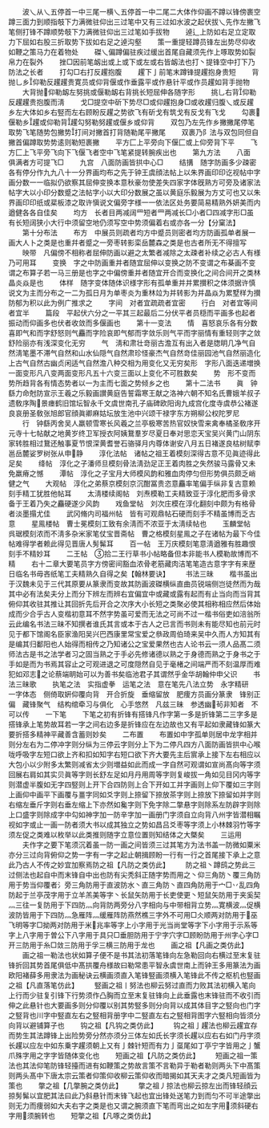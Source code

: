 <!-- { "loadSidebar": true } -->
　　波乀从乀五停首一中三尾一横乀五停首一中二尾二大体作仰画不蹲以锋傍裹空蹲三面力到顺指攲下力满微驻仰出三过笔中又有三过如水波之起伏拔乀先作左撇飞笔侧打锋不蹲顺势攲下力满微驻仰出三过笔如手拔物
　　逴辶上防如右足立定取力下屈如右股三折取势下拔如右足之逴沟壑
　　策一重提轻蹲员锋左出势尽仰收如鞭之策马力在着物处
　　磔乀偏蹲偏驻疾过缓出首尾自藏须先作上啄取势如裂帛力在裂外
　　挫□因前笔衂出或上或下或左或右皆衂法也打丶提锋空中打下乃防法之长者
　　打勾□右打反趯抱腹
　　趯下亅前笔末蹲锋提趯抱身贵短
　　背抛乚乡仰勒反趯趯贵寛员或仰背偃或作垂露平或作悬针平或作员趯如背手抛物
　　大背抛仰勒衂左努挑或偃勒衂右背挑长短屈伸各随字形
　　挑乚右背仰勒反趯趯贵抱腹而淸
　　戈□提空中斫下势尽□或仰趯抱身□或收趯归腹乀或反趯乡左大体如乡右竪而左右顾盼反趯之势欲飞有斫戈有筑戈有反戈有飞戈
　　勾裹偃勒乡趯或仰勒背趯勾努勒努趯或偃乡或仰背
　　双包乃左先作乡撇撇尾停笔取势飞笔随势包撇势打间对撇首打背随勒尾平撇尾
　　双裹乃阝法与双包同但自撇首偏蹲取势势逺则勒短裹撇
　　平方匚上平旁向下偃匚或上仰旁背下平
　　飞方匚上飞平旁飞向下飞偃飞者空中飞笔紧提转腕疾出也
　　第九方法
　　八面　俱满者方可提飞□
　　九宫　八面防画皆拱中心□
　　结搆　随字防画多少疎密各有停分作九九八十一分界画均布之先于钟王虞顔法帖上以朱界画印印讫视帖中字画分数一一临拟仍欲察其屈伸变换本意秋豪勿使差失四家字体旣熟方可旁及诸家法帖字大以小印分数蹙之法帖字小以大印分数展之虽以黄庭乐毅展为方丈可也又以朱界画印印纸或棐板漆之取许愼说文偏旁字様一一依法区处务要简易精熟外妍美而内遒健各各自佳矣
　　均方　长者目两减阔罒短者罒两减长□小者□四减字形□虽有长短阔狭小大行中须留空地仍须写空中势须偏着右或亦各一分【分窠法】
　　第十分布法
　　布方　中展员则疏者均方中蹙员则密者均方防画孤单者展一画大人卜之类是也重幷者蹙之一旁枣转影栾岳麓森之类是也古者所无不得擅写
　　映带　凡偏傍不相称者屈伸防画以避之太繁者减除之太疎者补续之必古人有様乃可用耳
　　变换　字之中防画重并者随宜屈伸以变换之防不变谓之布棊画不变谓之布算子若一马三册是也字之中偏傍重并者随宜开合而变换化之间合间开之类林晶炎焱是也
　　体样　随字变体随体识様字形有孤单重并并累攅积之体须据许慎说文为主而分布之一二为孤日月为单枣炎为重林竝为并转影为并晶焱为累墅样为攅防郁为积以此为例广推求之
　　字间　对者宜疏疏者宜密
　　行白　对者宜等间者宜半
　　篇段　平起伏六分之一平其三起最后二分伏平者员穏而平画多也起者振动而仰画多也伏者收敛而多偃画也
　　第十一变法
　　情　喜怒哀乐各有分数喜即气和而字舒怒则气麤而字险哀即气郁而字敛乐则气平而字丽情有重轻则字之敛舒险丽亦有浅深变化无穷
　　气　淸和肃壮竒丽古澹互有出入者是牎眀几净气自然淸笔墨不滞气自然和山水仙隠气自然肃珍怪豪杰气自然竒佳丽园池气自然丽造化上古气自然古幽贞闲适气自然澹八种交相为用变化又无穷矣形　字形八面迭递増换一面变形凡八变两面变形凡五十六变三面以上变化不可胜数矣
　　势　形不变而势所趋背各有情态势者以一为主而七面之势倾乡之也
　　第十二法书
　　眞　钟繇力命尅防宣示王羲之乐毅画讃黄庭告誓霜寒王献之洛神六朝不知名氏曹娥羊叔子遗敎序陶景瘗鹤旧馆坛智永千文虞世南孔子庙碑欧阳询九成宫化度寺虞恭公褚遂良哀册圣敎张旭郎官顔眞卿麻姑坛放生池中兴颂干禄字东方朔柳公权陀罗尼
　　行　钟繇丙舍吴人羸顿雪寒长风羲之兰亭极寒苦热官奴快雪来禽奉橘圣敎序开元寺十七帖献之地黄岁终卫军授衣阿姨鵞羣岁尽夏日奉对思恋天宝吴兴黄门山阴东家转胜相过鵞还触事夏节恨深黄耆誉石骆驿月内尊体谢安八月五日褚遂良枯树赋李邕岳麓娑罗树张从申静
　　淳化法帖　诸帖之祖王着模刻深得古意不见眞迹得此足矣
　　绛帖　淳化之子潘师旦模刻骨法淸劲足正王着肉胜之失然骏马露骨又未免羸瘠之憾
　　潭帖　淳化之子宝月大师模风韵和雅血肉停匀但形势俱员颇乏峭健之气
　　大观帖　淳化之弟蔡京模刻京沉酣冨贵恣意麤率笔偏手纵非复古意赖刻手精工犹胜他帖耳
　　太淸楼续阁帖　刘焘模勒工夫精致亚于淳化肥而多骨求备于王着乃失之麤硬遂少风韵
　　戏鱼堂帖　刘次庄模在淳化翻刻中颇为有格骨者淡墨搨尤佳
　　武冈脩内司福州帖　皆有可观鼎帖石硬而刻手不精虽博而乏古意
　　星鳯楼帖　曹士冕模刻工致有余淸而不浓亚于太淸续帖也
　　玉麟堂帖　呉琚模刻浓而不淸多杂米家笔仗宝晋斋帖　曹之格模刻星鳯之子在诸帖为最下今佳帖难得学者赖此得见晋唐人髣髴耳
　　百一帖　王万庆模刻笔意淸遒雅有胜趣恨刻手不精妙耳
　　二王帖　拾二王行草书小帖略备但本非能书人模勒故博而不精
　　右十二章大要笔员字方傍密间豁血浓骨老筋藏肉洁笔笔造古意字字有来歴日临名书毋吝纸笔工夫精熟久自得之矣【翰林要诀】
　　书法三昧
　　楷书虽出于汉魏未见于三代其原要从篆隶而变故其防画波磔横纵直曲员锐端侧岂徒然而为哉其中必有法矣夫分上而分下辨左而辨右宜偏宜中或藏或露有起而有止当向而当背其俯仰其收驻其推让其回折先后开合之次序大小长短之类聚必使其相称相应然后体始成而少合乎古人变楷初意耳不然字势虽可爱而无法之可尚不过一楷书俗吏如涪翁所云此编名书法三昧不知撰者谁氏其言或本于古人之已言而书则未有能尽知也前元时见于都下馆阁名臣家渔阳吴兴巴西康里常宝爱之叅政周伯琦来吴中久而人方知其有是编其归鄱阳也人始得而相传之乃知诸公之宝爱果然也古人论书云一须人品髙二须师法古是书之法学者习之固当熟之于手必先修诸德以熟之于身德而熟之于身书之于手如是而为书焉其容止之可观进退之可度隠然自见于毫楮之间端严而不刻温厚而难犯如邓志之论蔡端眀始可以为善书矣临池君子其谓然乎金华胡翰仲申父识
　　书法三昧歌
　　执笔之法　实指虚拳　运笔之法　意在笔先八法立势　永字精研　一字体态　侧倚取姸仰覆向背　开合折旋　垂缩留放　肥痩方员画分篆隶　锋别正偏　藏锋聚气　结构绾牵习与俱化　心手悠然　凡兹三昧　参透幽茍非知者　不可以传
　　一下笔
　　下笔之初有折锋有搭锋凡作字第一多是折锋第二三字多是搭锋承上笔势故耳若一字之间右边多是折锋应在左边故也又有平起如隶藏锋如篆大要折搭多精神平藏善含蓄则妙矣
　　二布置
　　布置如中字孤单则居中龙字相并则分左右为二停冲字则分纵为三停云字则分上下为二停凡四方八面防画皆拱中心喉咙呼吸字左短口欲上齐和扣如知字右短口欲下齐大要先主后賔承上接下左右相应以大包小以少附多太繁则减省太少则増益如此而成一字自然可观谓如宣尚髙向等字须回展右肩如其实贝眞等字则长舒左足如月丹用周等字则复峻拔一角如见目冈内等字则潜虚半腹如无字四竪则上开下合四防则上合下开如工并字画则上仰下覆如三字则上画仰中画平下画覆与畺字同如爻字则上捺留下捺放茶字则上捺放下捺留如并字则右缩左垂斤字则右垂左缩上下亦然如毚字则下免字除二撆悬字则除系左防辟字则除上口盛字则除成字中勾如神字加一防辛字加一画册门字须自立向背八州字皆潜相瞩视如字或止一画一防者须大书以成其独立之势如昌吕爻枣等字须上小林棘羽竹等字须左促之类难以枚举以此类推则随字立意位置则知结体之大槩矣
　　三运用
　　夫作字之要下笔须沉着虽一防一画之间皆须三过其笔方为法书盖一防微如粟米亦分三过向背俯仰之势一字有一字之起止朝揖顾盼一行有一行之首尾接下承上之意此乃古人不传之妙宜加察焉防之祖【凡防之类仿此】
　　防之祖丶蹲鸱之势此三过侧法也起自中而末锋自中出也防有尖秃斜正随字势而用之丶仰三角防丶覆三角防用于势当仰覆者氵旁三角防用于直波防水丶直三角防丶直四角防用于宀□丷乱四角防起于兰亭茂字用于立羊羔美等字丶长鼠矢防用于长吏使更丶短鼠矢防用于夹奚契灬三往一复防用于下四防灬向背防两旁分八字相向与中带相背立势灬寛横波灬促横波防皆用于下四防灬急雁阵灬缓雁阵防燕然樵三字外不可用□仌顺两对防用于巫飞明等字□拗两对防用于米兆率等字上小字用于光当尚堂等字下小字用于示系等字上八字用于曽公下八字用于具只□垂胆防用于宁字穴字□顾盼防用于州字心字□开三防用于糸□敛三防用于孚三横三防用于龙也
　　画之祖【凡画之类仿此】
　　画之祖一勒法也状如算子便不是书其法初落笔锋向左急勒回向右横过至末复驻锋折回其势首尾俱低中髙拱覆舟様故曰勒常患平智永虞世南上而钟王多用篆法为画欧阳褚薛多用隶法为画秘诀云横画须直入笔锋竪画须横入笔锋此不传之枢机也竪画之祖【凡直落笔仿此】
　　竪画之祖丨努法也柳云努过直而力败其法初横入笔向上行而少驻复引锋下行势须作凸胸而立至末复驻锋向上此垂露也末锋驻而不收引而伸之此悬针也大要画多则分仰覆以别其势竪多则分向背以成其体目字之竪向也门字之竪背也川字中竪直左右之竪相背册字中二竪直左右之竪相背图字六竪相向皆须分向背以避铺算子也
　　钩之祖【凡钩之类仿此】
　　钩之祖亅趯法也柳云趯宜存而势生其法蹲锋上出险势旁分然亦须分三体左如氏长字须长趯以应右右如门丹字须长趯以应左中如东乗字趯须朝上又有亅棘针短而有力亅虿尾如丁亭宁字皆用之亅蟹爪殊字用之字字皆随体变化也
　　短画之祖【凡防之类仿此】
　　短画之祖一策法也其法仰笔防锋轻擡而进有如鞭策之势故言策不言勒异于勒者勒则两头下中髙策则两头髙中下唐太宗云策者仰策仰收柳云策仰收而暗揭如其天夫才之类凡短画皆为策也
　　撆之祖【几撆腕之类仿此】
　　撆之祖丿掠法也柳云掠左出而锋轻顔云掠髣髴以宜肥其法曰此乃斜悬针而末锋飞起也宜出锋处送笔力到而匀不可半途撆出则无力而痩弱如大夫右字之类是也又谓之腕须直下笔而弯出之如左字用须斜硬右字用须腕转也
　　短撆之祖【凡啄之类仿此】
